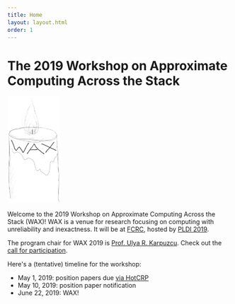 ```yaml
---
title: Home
layout: layout.html
order: 1
---
```

# The 2019 Workshop on Approximate Computing Across the Stack

<img src="waxlogo500.jpg" style="max-width: 120px;" class="illus">

Welcome to the 2019 Workshop on Approximate Computing Across the Stack (WAX)! WAX is a venue for research focusing on computing with unreliability and inexactness.
It will be at [FCRC][], hosted by [PLDI 2019][].

The program chair for WAX 2019 is [Prof. Ulya R. Karpuzcu][ulya].
Check out the [call for participation][cfp].

Here's a (tentative) timeline for the workshop:

* May 1, 2019: position papers due [via HotCRP][hotcrp]
* May 10, 2019: position paper notification
* June 22, 2019: WAX!

[cfp]: http://approximate.computer/wax2019/cfp.html
[fcrc]: https://fcrc.acm.org
[pldi 2019]: https://pldi19.sigplan.org
[ulya]: http://people.ece.umn.edu/~ukarpuzc/Karpuzcu.html
[hotcrp]: https://www.cs.cornell.edu/conferences/wax2019/
